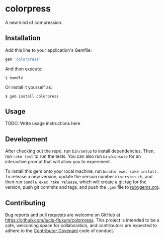 # colorpress

A new kind of compression.

## Installation

Add this line to your application's Gemfile:

```ruby
gem 'colorpress'
```

And then execute:

    $ bundle

Or install it yourself as:

    $ gem install colorpress

## Usage

TODO: Write usage instructions here

## Development

After checking out the repo, run `bin/setup` to install dependencies. Then, run `rake test` to run the tests. You can also run `bin/console` for an interactive prompt that will allow you to experiment.

To install this gem onto your local machine, run `bundle exec rake install`. To release a new version, update the version number in `version.rb`, and then run `bundle exec rake release`, which will create a git tag for the version, push git commits and tags, and push the `.gem` file to [rubygems.org](https://rubygems.org).

## Contributing

Bug reports and pull requests are welcome on GitHub at https://github.com/lucis-fluxum/colorpress. This project is intended to be a safe, welcoming space for collaboration, and contributors are expected to adhere to the [Contributor Covenant](contributor-covenant.org) code of conduct.

